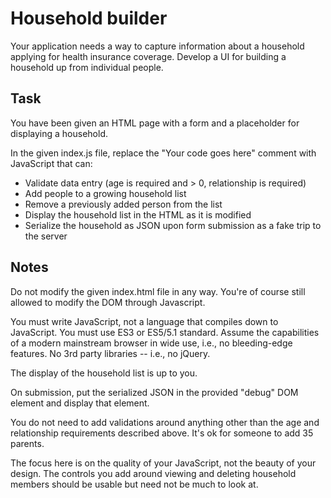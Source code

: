 Household builder
=================

Your application needs a way to capture information about a household applying
for health insurance coverage. Develop a UI for building a household up from
individual people.

Task
----

You have been given an HTML page with a form and a placeholder for displaying
a household.

In the given index.js file, replace the "Your code goes here" comment with JavaScript that can:

* Validate data entry (age is required and > 0, relationship is required)
* Add people to a growing household list
* Remove a previously added person from the list
* Display the household list in the HTML as it is modified
* Serialize the household as JSON upon form submission as a fake trip to the server

Notes
-----

Do not modify the given index.html file in any way. You're of course still allowed to modify the DOM through Javascript.

You must write JavaScript, not a language that compiles down to JavaScript. You
must use ES3 or ES5/5.1 standard. Assume the capabilities of a modern
mainstream browser in wide use, i.e., no bleeding-edge features. No 3rd party
libraries -- i.e., no jQuery.

The display of the household list is up to you.

On submission, put the serialized JSON in the provided "debug" DOM element and display that element.

You do not need to add validations around anything other than the age and relationship requirements described above. It's ok for someone to add 35 parents.

The focus here is on the quality of your JavaScript, not the beauty of your design. The controls you add around viewing and deleting
household members should be usable but need not be much to look at.
